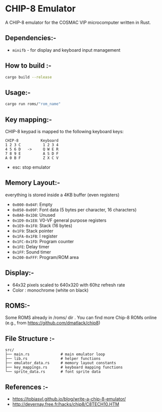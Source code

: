 # CHIP-8 Emulator

A CHIP-8 emulator for the COSMAC VIP microcomputer written in Rust.

## Dependencies:-

- `minifb` - for display and keyboard input management


## How to build :-
```bash
cargo build --release
```

## Usage:-


```bash
cargo run roms/"rom_name"
```

## Key mapping:-

CHIP-8 keypad is mapped to the following keyboard keys:


```
CHIP-8          Keyboard
1 2 3 C          1 2 3 4
4 5 6 D   ->     Q W E R
7 8 9 E          A S D F
A 0 B F          Z X C V
```

- esc: stop emulator

## Memory Layout:-

everything is stored inside a 4KB buffer (even registers)

- `0x000-0x04F`: Empty
- `0x050-0x09F`: Font data (5 bytes per character, 16 characters)
- `0x0A0-0x1D8`: Unused
- `0x1D9-0x1E8`: V0-VF general purpose registers
- `0x1E9-0x1F8`: Stack (16 bytes)
- `0x1F9`: Stack pointer
- `0x1FA-0x1FB`: I register
- `0x1FC-0x1FD`: Program counter
- `0x1FE`: Delay timer
- `0x1FF`: Sound timer
- `0x200-0xFFF`: Program/ROM area

## Display:-

- 64x32 pixels scaled to 640x320 with 60hz refresh rate
- Color : monochrome (white on black)

## ROMS:- 

Some ROMS already in /roms/ dir . You can find more Chip-8 ROMs online (e.g., from https://github.com/dmatlack/chip8)

## File Structure :-

```
src/
├── main.rs              # main emulator loop
├── lib.rs               # helper functions
├── emulator_data.rs     # memory layout constants
├── key_mappings.rs      # keyboard mapping functions
└── sprite_data.rs       # font sprite data
```

## References :-

- https://tobiasvl.github.io/blog/write-a-chip-8-emulator/
- http://devernay.free.fr/hacks/chip8/C8TECH10.HTM
